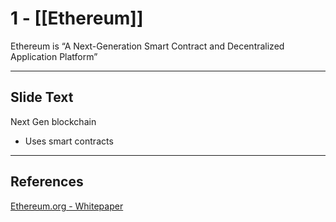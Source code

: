 # 1 - [[Ethereum]]

Ethereum is “A Next-Generation Smart Contract and Decentralized Application Platform” 

---
## Slide Text
Next Gen blockchain
- Uses smart contracts 
---
## References
[Ethereum.org - Whitepaper](https://ethereum.org/en/whitepaper/)